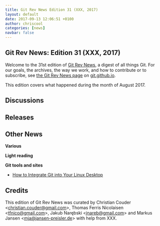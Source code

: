 ```yaml
---
title: Git Rev News Edition 31 (XXX, 2017)
layout: default
date: 2017-09-13 12:06:51 +0100
author: chriscool
categories: [news]
navbar: false
---
```


## Git Rev News: Edition 31 (XXX, 2017)

Welcome to the 31st edition of [Git Rev News](https://git.github.io/rev_news/rev_news/),
a digest of all things Git. For our goals, the archives, the way we work, and how to contribute or to
subscribe, see [the Git Rev News page](https://git.github.io/rev_news/rev_news/) on [git.github.io](http://git.github.io).

This edition covers what happened during the month of August 2017.

## Discussions

<!---
### General
-->

<!---
### Reviews
-->

<!---
### Support
-->

<!---
## Developer Spotlight:
-->

## Releases


## Other News

__Various__


__Light reading__


__Git tools and sites__

* [How to Integrate Git into Your Linux Desktop](https://www.linux.com/learn/intro-to-linux/2017/8/how-integrate-git-your-linux-desktop)

## Credits

This edition of Git Rev News was curated by
Christian Couder &lt;<christian.couder@gmail.com>&gt;,
Thomas Ferris Nicolaisen &lt;<tfnico@gmail.com>&gt;,
Jakub Narębski &lt;<jnareb@gmail.com>&gt; and
Markus Jansen &lt;<mja@jansen-preisler.de>&gt;
with help from XXX.

